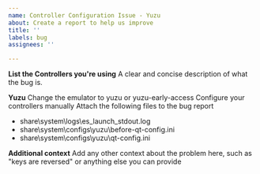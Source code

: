 ```yaml
---
name: Controller Configuration Issue - Yuzu
about: Create a report to help us improve
title: ''
labels: bug
assignees: ''

---
```


**List the Controllers you're using**
A clear and concise description of what the bug is.

**Yuzu**
Change the emulator to yuzu or yuzu-early-access
Configure your controllers manually
Attach the following files to the bug report
- share\system\logs\es_launch_stdout.log
- share\system\configs\yuzu\before-qt-config.ini
- share\system\configs\yuzu\qt-config.ini

**Additional context**
Add any other context about the problem here, such as "keys are reversed" or anything else you can provide

